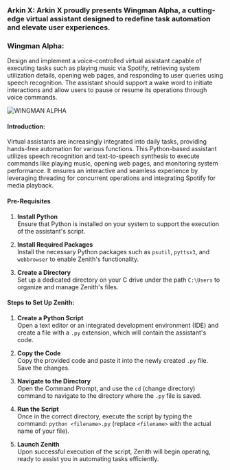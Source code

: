 ### Arkin X: Arkin X proudly presents Wingman Alpha, a cutting-edge virtual assistant designed to redefine task automation and elevate user experiences.  

### Wingman Alpha:  

Design and implement a voice-controlled virtual assistant capable of executing tasks such as playing music via Spotify, retrieving system utilization details, opening web pages, and responding to user queries using speech recognition. The assistant should support a wake word to initiate interactions and allow users to pause or resume its operations through voice commands.


![WINGMAN ALPHA](https://github.com/user-attachments/assets/804c43f0-0834-4b28-a2da-805d3fe0ec84)


#### **Introduction**:
Virtual assistants are increasingly integrated into daily tasks, providing hands-free automation for various functions. This Python-based assistant utilizes speech recognition and text-to-speech synthesis to execute commands like playing music, opening web pages, and monitoring system performance. It ensures an interactive and seamless experience by leveraging threading for concurrent operations and integrating Spotify for media playback.

#### **Pre-Requisites**
1. **Install Python**  
   Ensure that Python is installed on your system to support the execution of the assistant's script.  

2. **Install Required Packages**  
   Install the necessary Python packages such as `psutil`, `pyttsx3`, and `webbrowser` to enable Zenith's functionality.  

3. **Create a Directory**  
   Set up a dedicated directory on your C drive under the path `C:\Users` to organize and manage Zenith's files.  

#### Steps to Set Up Zenith:  
1. **Create a Python Script**  
   Open a text editor or an integrated development environment (IDE) and create a file with a `.py` extension, which will contain the assistant's code.  

2. **Copy the Code**  
   Copy the provided code and paste it into the newly created `.py` file. Save the changes.  

3. **Navigate to the Directory**  
   Open the Command Prompt, and use the `cd` (change directory) command to navigate to the directory where the `.py` file is saved.  

4. **Run the Script**  
   Once in the correct directory, execute the script by typing the command: `python <filename>.py` (replace `<filename>` with the actual name of your file).  

5. **Launch Zenith**  
   Upon successful execution of the script, Zenith will begin operating, ready to assist you in automating tasks efficiently.
   
